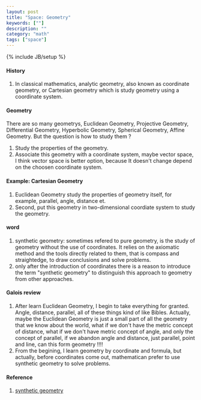 ```yaml
---
layout: post
title: "Space: Geometry"
keywords: [""]
description: ""
category: "math"
tags: ["space"]
---
```

{% include JB/setup %}

#### History
1. In classical mathematics, analytic geometry, also known as coordinate
   geometry, or Cartesian geometry which is study geometry using a coordinate
   system.

#### Geometry
There are so many geometrys, Euclidean Geometry, Projective Geometry,
Differential Geometry, Hyperbolic Geometry, Spherical Geometry, Affine Geometry.
But the question is how to study them ?
1. Study the properties of the geometry.
2. Associate this geometry with a coordinate system, maybe vector space, I think
   vector space is better option, because It doesn't change depend on the
   choosen coordinate system.


#### Example: Cartesian Geometry
1. Euclidean Geometry study the properties of geometry itself, for example,
parallel, angle, distance et. 
2. Second, put this geometry in two-dimensional coordiate system to study the
   geometry.

#### word
1. synthetic geometry: sometimes refered to pure geometry, is the study of 
geometry without the use of coordinates. It relies on the axiomatic method and
the tools directly related to them, that is compass and straightedge, to draw
conclusions and solve problems.
2. only after the introduction of coordinates there is a reason to introduce
the term "synthetic geometry" to distinguish this approach to geometry from 
other approaches.

#### Galois review 
1. After learn Euclidean Geometry, I begin to take everything
for granted. Angle, distance, parallel, all of these things kind of like Bibles.
Actually, maybe the Euclidean Geometry is just a small part of all the
geometry that we know about the world, what if we don't have the metric
concept of distance, what if we don't have metric concept of angle, and only
the concept of parallel, if we abandon angle and distance, just parallel,
point and line, can this form geometry !!!!
2. From the begining, I learn geometry by coordinate and formula, but actually,
before coordinates come out, mathematican prefer to use synthetic geometry to
solve problems.



#### Reference
1. [synthetic geometry](https://en.wikipedia.org/wiki/Synthetic_geometry)

